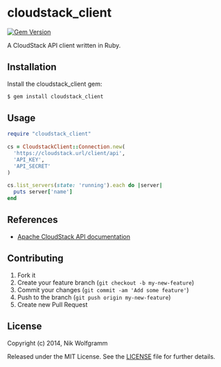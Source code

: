 # cloudstack_client

[![Gem Version](https://badge.fury.io/rb/cloudstack_client.png)](http://badge.fury.io/rb/cloudstack_client)

A CloudStack API client written in Ruby.

## Installation

Install the cloudstack_client gem:

```bash
$ gem install cloudstack_client
```
    
## Usage

```ruby
require "cloudstack_client"
    
cs = CloudstackClient::Connection.new(
  'https://cloudstack.url/client/api',
  'API_KEY',
  'API_SECRET'
)
     
cs.list_servers(state: 'running').each do |server|
  puts server['name']
end
```    

## References
-  [Apache CloudStack API documentation](http://cloudstack.apache.org/docs/api/)

## Contributing

1. Fork it
2. Create your feature branch (`git checkout -b my-new-feature`)
3. Commit your changes (`git commit -am 'Add some feature'`)
4. Push to the branch (`git push origin my-new-feature`)
5. Create new Pull Request

## License

Copyright (c) 2014, Nik Wolfgramm

Released under the MIT License. See the [LICENSE](https://raw.github.com/niwo/cloudstack_client/master/LICENSE.txt) file for further details.
